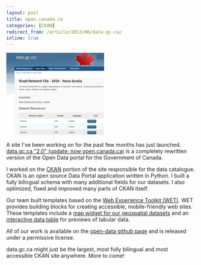 ```yaml
---
layout: post
title: open.canada.ca
categories: [CKAN]
redirect_from: /article/2013/06/data-gc-ca/
inline: true
---
```


![data.gc.ca](/media/image/2013/06/data_gc_ga.png "data.gc.ca")

A site I've been working on for the past few months has just launched. [data.gc.ca "2.0" (update: now open.canada.ca)](https://open.canada.ca/) is a completely rewritten version of the Open Data portal for the Government of Canada.

I worked on the [CKAN](https://ckan.org/) portion of the site responsible for the data catalogue. CKAN is an open source Data Portal application written in Python. I built a fully bilingual schema with many additional fields for our datasets. I also optimized, fixed and improved many parts of CKAN itself.

Our team built templates based on the [Web Experience Toolkit (WET)](https://github.com/wet-boew/wet-boew). 
WET provides building blocks for creating accessible, mobile-friendly web sites.
 These templates include a [map widget for our geospatial datasets](https://wet-boew.github.io/wet-boew-legacy/v3.1/demos/geomap/geomap-en.html) and an [interactive data table](https://wet-boew.github.io/v4.0-ci/demos/tables/tables-en.html) for previews of tabular data.

All of our work is available on the [open-data github page](https://github.com/open-data/) and is released under a permissive license.

data.gc.ca might just be the largest, most fully bilingual and most accessible CKAN site anywhere. More to come!
